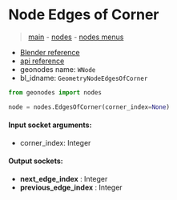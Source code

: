 # Node Edges of Corner

> [main](../structure.md) - [nodes](nodes.md) - [nodes menus](nodes_menus.md)

- [Blender reference](https://docs.blender.org/manual/en/latest/modeling/geometry_nodes/mesh_topology/edges_of_corner.html)
- [api reference](https://docs.blender.org/api/current/bpy.types.GeometryNodeEdgesOfCorner.html)
- geonodes name: `WNode`
- bl_idname: `GeometryNodeEdgesOfCorner`

```python
from geonodes import nodes

node = nodes.EdgesOfCorner(corner_index=None)
```

#### Input socket arguments:

- corner_index: Integer

#### Output sockets:

- **next_edge_index** : Integer
- **previous_edge_index** : Integer

